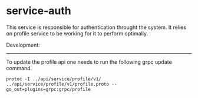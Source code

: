 # service-auth

This service is responsible for authentication throught the system.
It relies on profile service to be working for it to perform optimally.


Development:
***

To update the profile api one needs to run the following grpc update command.

```protoc -I ../api/service/profile/v1/ ../api/service/profile/v1/profile.proto --go_out=plugins=grpc:grpc/profile```



